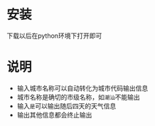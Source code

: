 # 安装
下载以后在python环境下打开即可<br>

说明
==
* 输入城市名称可以自动转化为城市代码输出信息<br>
* 城市名称是确切的市级名称，如`潮汕`不能输出<br>
* 输入`是`可以输出随后四天的天气信息<br>
* 输出其他信息都会终止输出<br>
